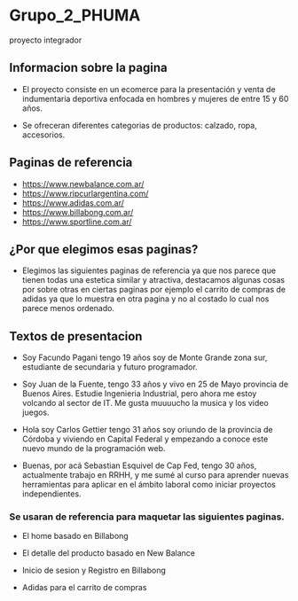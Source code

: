 # Grupo_2_PHUMA
proyecto integrador

## Informacion sobre la pagina

* El proyecto consiste en un ecomerce para la presentación y venta de indumentaria deportiva enfocada en hombres y mujeres de entre 15 y 60 años.

* Se ofreceran diferentes categorias de productos: calzado, ropa, accesorios.

## Paginas de referencia

* https://www.newbalance.com.ar/
* https://www.ripcurlargentina.com/
* https://www.adidas.com.ar/
* https://www.billabong.com.ar/
* https://www.sportline.com.ar/

## ¿Por que elegimos esas paginas?

* Elegimos las siguientes paginas de referencia ya que nos parece que tienen todas una estetica similar y atractiva, destacamos algunas cosas por sobre otras en ciertas paginas por ejemplo el carrito de compras de adidas ya que lo muestra en otra pagina y no al costado lo cual nos parece menos ordenado.

## Textos de presentacion

* Soy Facundo Pagani tengo  19 años soy de Monte Grande zona sur, estudiante de secundaria y futuro programador. 

* Soy Juan de la Fuente, tengo 33 años y vivo en 25 de Mayo provincia de Buenos Aires. Estudie Ingenieria Industrial, pero ahora me estoy volcando al sector de IT. Me gusta muuuucho la musica y los video juegos. 

* Hola soy Carlos Gettier  tengo 31 años  soy oriundo de la provincia de Córdoba y viviendo en Capital Federal y  empezando a conoce este nuevo mundo de la programación web. 

* Buenas, por acá Sebastian Esquivel de Cap Fed, tengo 30 años, actualmente trabajo en RRHH, y me sumé al curso 
para aprender nuevas herramientas para aplicar en el ámbito laboral como iniciar proyectos independientes.



### Se usaran de referencia para maquetar las siguientes paginas.



* El home basado en Billabong

* El detalle del producto basado en New Balance

* Inicio de sesion y Registro en Billabong 

* Adidas para el carrito de compras 
